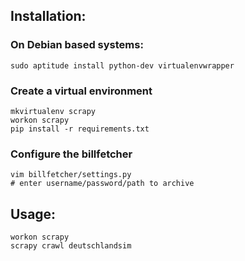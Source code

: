 ## Installation:

### On Debian based systems:
```
sudo aptitude install python-dev virtualenvwrapper
```

### Create a virtual environment
```
mkvirtualenv scrapy
workon scrapy
pip install -r requirements.txt
```

### Configure the billfetcher
```
vim billfetcher/settings.py
# enter username/password/path to archive
```

## Usage:
```
workon scrapy
scrapy crawl deutschlandsim
```
